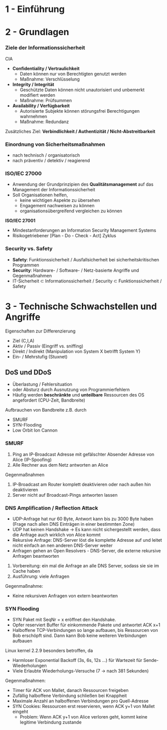 # 1 - Einführung

# 2 - Grundlagen

### Ziele der Informationssicherheit
CIA
- **Confidentiality / Vertraulichkeit**
  - Daten können nur von Berechtigten genutzt werden
  - Maßnahme: Verschlüsselung
- **Integrity / Integrität**
  - Geschützte Daten können nicht unautorisiert und unbemerkt modifiert werden
  - Maßnahme: Prüfsummen
- **Availability / Verfügbarkeit**
  - Autorisierte Subjekte können störungsfrei Berechtigungen wahrnehmen
  - Maßnahme: Redundanz
  
Zusätzliches Ziel: **Verbindlichkeit / Authentizität / Nicht-Abstreitbarkeit**

### Einordnung von Sicherheitsmaßnahmen
- nach technisch / organisatorisch
- nach präventiv / detektiv / reagierend

### ISO/IEC 27000
- Anwendung der Grundprinzipien des **Qualitätsmanagement** auf das Management der Informationssicherheit
- Soll Organisationen helfen, 
  - keine wichtigen Aspekte zu übersehen
  - Engagement nachweisen zu können
  - organisationsübergreifend vergleichen zu können

**ISO/IEC 27001**
- Mindestanforderungen an Information Security Management Systems
- Risikogetriebener [Plan - Do - Check - Act] Zyklus

### Security vs. Safety
- **Safety**: Funktionssicherheit / Ausfallsicherheit bei sicherheitskritischen Programmen
- **Security**: Hardware- / Software- / Netz-basierte Angriffe und Gegenmaßnahmen
- IT-Sicherheit $\subset$ Informationssicherheit / Security $\subset$ Funktionssicherheit / Safety

# 3 - Technische Schwachstellen und Angriffe
Eigenschaften zur Differenzierung 
- Ziel (C,I,A)
- Aktiv / Passiv (Eingriff vs. sniffing)
- Direkt / Indirekt (Manipulation von System X betrifft System Y)
- Ein- / Mehrstufig (Stuxnet)

## DoS und DDoS
- Überlastung / Fehlersituation 
- oder Absturz durch Ausnutzung von Programmierfehlern
- Häufig werden **beschränkte** und **unteilbare** Ressourcen des OS angefordert (CPU-Zeit, Bandbreite)

Aufbrauchen von Bandbreite z.B. durch
- SMURF
- SYN-Flooding
- Low Orbit Ion Cannon

### SMURF
1. Ping an IP-Broadcast Adresse mit gefälschter Absender Adresse von Alice (IP-Spoofing)
2. Alle Rechner aus dem Netz antworten an Alice

Gegenmaßnahmen
1. IP-Broadcast am Router komplett deaktivieren oder nach außen hin deaktivieren
2. Server nicht auf Broadcast-Pings antworten lassen

### DNS Amplification / Reflection Attack
- UDP-Anfrage hat nur 60 Byte, Antwort kann bis zu 3000 Byte haben (Frage nach allen DNS Einträgen in einer bestimmten Zone)
- UDP hat keinen Handshake -> Es kann nicht sichergestellt werden, dass die Anfrage auch wirklich von Alice kommt
- Rekursive Anfrage: DNS-Server löst die komplette Adresse auf und leitet nicht einfach an nen anderen DNS-Server weiter
- Anfragen gehen an Open Resolvers - DNS-Server, die externe rekursive Anfragen beantworten

1. Vorbereitung: ein mal die Anfrage an alle DNS Server, sodass sie sie im Cache haben
2. Ausführung: viele Anfragen 

Gegenmaßnahme:
- Keine rekursiven Anfragen von extern beantworten

### SYN Flooding
- SYN Paket mit SeqNr = x eröffnet den Handshake. 
- Opfer reserviert Buffer für einkommende Pakete und antwortet ACK x+1
- Halboffene TCP-Verbindungen so lange aufbauen, bis Ressourcen von Bob erschöpft sind. Dann kann Bob keine weiteren Verbindungen aufbauen

Linux kernel 2.2.9 besonders betroffen, da
- Harmloser Exponential Backoff (3s, 6s, 12s ...) für Wartezeit für Sende-Wiederholungen
- Viele Erlaubte Wiederholungs-Versuche (7 -> nach 381 Sekunden)

Gegenmaßnahmen:
- Timer für ACK von Mallet, danach Ressourcen freigeben
- Zufällig halboffene Verbindung schließen bei Knappheit
- Maximale Anzahl an halboffenen Verbindungen pro Quell-Adresse
- SYN Cookies: Ressourcen erst reservieren, wenn ACK y+1 von Mallet eingeht
  - Problem: Wenn ACK y+1 von Alice verloren geht, kommt keine legitime Verbindung zustande
